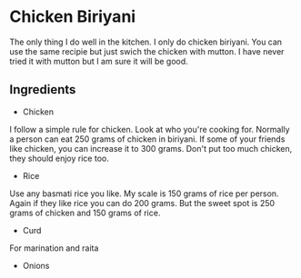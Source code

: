 # Chicken Biriyani
The only thing I do well in the kitchen. I only do chicken biriyani. You can use the same recipie but just swich the chicken with mutton. I have never tried it with mutton but I am sure it will be good.

## Ingredients
- Chicken

I follow a simple rule for chicken. Look at who you're cooking for. Normally a person can eat 250 grams of chicken in biriyani. If some of your friends like chicken, you can increase it to 300 grams. Don't put too much chicken, they should enjoy rice too.

- Rice

Use any basmati rice you like. My scale is 150 grams of rice per person. Again if they like rice you can do 200 grams. But the sweet spot is 250 grams of chicken and 150 grams of rice.

- Curd

For marination and raita

- Onions
